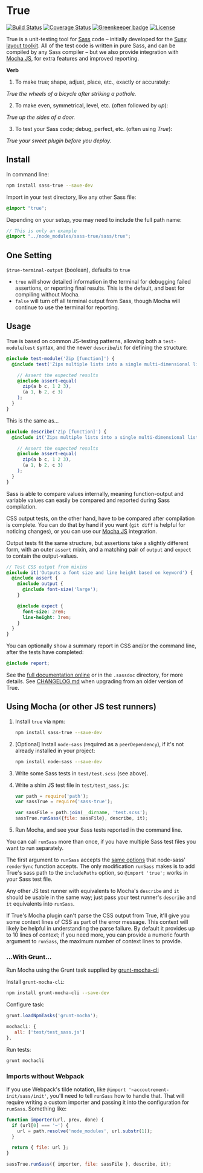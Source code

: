 # True

[![Build Status](https://travis-ci.org/oddbird/true.svg?branch=master)](https://travis-ci.org/oddbird/true)
[![Coverage Status](https://coveralls.io/repos/github/oddbird/true/badge.svg?branch=master)](https://coveralls.io/github/oddbird/true?branch=master)
[![Greenkeeper badge](https://badges.greenkeeper.io/oddbird/true.svg)](https://greenkeeper.io/)
[![License](https://img.shields.io/badge/License-BSD%203--Clause-blue.svg)](https://opensource.org/licenses/BSD-3-Clause)

True is a unit-testing tool
for [Sass](http://sass-lang.com) code –
initially developed for the
[Susy layout toolkit](http://susy.oddbird.net).
All of the test code is written in pure Sass,
and can be compiled by any Sass compiler –
but we also provide integration with
[Mocha JS](https://mochajs.org/),
for extra features and improved reporting.

**Verb**

1. To make true; shape, adjust, place, etc., exactly or accurately:

  *True the wheels of a bicycle after striking a pothole.*

2. To make even, symmetrical, level, etc. (often followed by *up*):

  *True up the sides of a door.*

3. To test your Sass code; debug, perfect, etc. (often using *True*):

  *True your sweet plugin before you deploy.*



## Install

In command line:

```bash
npm install sass-true --save-dev
```

Import in your test directory,
like any other Sass file:

```scss
@import "true";
```

Depending on your setup,
you may need to include the full path name:

```scss
// This is only an example
@import "../node_modules/sass-true/sass/true";
```


## One Setting

`$true-terminal-output` (boolean),
defaults to `true`

- `true` will show detailed information in the terminal
  for debugging failed assertions, or reporting final results.
  This is the default, and best for compiling without Mocha.
- `false` will turn off all terminal output from Sass,
  though Mocha will continue to use the terminal for reporting.


## Usage

True is based on common JS-testing patterns,
allowing both a `test-module`/`test` syntax,
and the newer `describe`/`it` for defining the structure:

```scss
@include test-module('Zip [function]') {
  @include test('Zips multiple lists into a single multi-dimensional list') {

    // Assert the expected results
    @include assert-equal(
      zip(a b c, 1 2 3),
      (a 1, b 2, c 3)
    );
  }
}
```

This is the same as…

```scss
@include describe('Zip [function]') {
  @include it('Zips multiple lists into a single multi-dimensional list') {

    // Assert the expected results
    @include assert-equal(
      zip(a b c, 1 2 3),
      (a 1, b 2, c 3)
    );
  }
}
```

Sass is able to compare values internally,
meaning function-output and variable values
can easily be compared and reported during Sass compilation.

CSS output tests, on the other hand,
have to be compared after compilation is complete.
You can do that by hand if you want
(`git diff` is helpful for noticing changes),
or you can use our [Mocha JS](https://mochajs.org/) integration.

Output tests fit the same structure,
but assertions take a slightly different form,
with an outer `assert` mixin,
and a matching pair of `output` and `expect`
to contain the output-values.

```scss
// Test CSS output from mixins
@include it('Outputs a font size and line height based on keyword') {
  @include assert {
    @include output {
      @include font-size('large');
    }

    @include expect {
      font-size: 2rem;
      line-height: 3rem;
    }
  }
}
```

You can optionally show a summary report
in CSS and/or the command line,
after the tests have completed:

```scss
@include report;
```

See the [full documentation online](http://oddbird.net/true)
or in the `.sassdoc` directory,
for more details.
See [CHANGELOG.md](https://github.com/oddbird/true/blob/master/CHANGELOG.md)
when upgrading from an older version of True.


## Using Mocha (or other JS test runners)

1. Install `true` via npm:

   ```bash
   npm install sass-true --save-dev
   ```

2. [Optional] Install `node-sass` (required as a `peerDependency`),
   if it's not already installed in your project:

   ```bash
   npm install node-sass --save-dev
   ```

3. Write some Sass tests in `test/test.scss` (see above).

4. Write a shim JS test file in `test/test_sass.js`:

   ```js
   var path = require('path');
   var sassTrue = require('sass-true');

   var sassFile = path.join(__dirname, 'test.scss');
   sassTrue.runSass({file: sassFile}, describe, it);
   ```

5. Run Mocha, and see your Sass tests reported in the command line.

You can call `runSass` more than once, if you have multiple Sass test files you
want to run separately.

The first argument to `runSass` accepts the
[same options](https://github.com/sass/node-sass/#options) that node-sass'
`renderSync` function accepts. The only modification `runSass` makes is to add
True's sass path to the `includePaths` option, so `@import 'true';` works in
your Sass test file.

Any other JS test runner with equivalents to Mocha's `describe` and `it` should
be usable in the same way; just pass your test runner's `describe` and `it`
equivalents into `runSass`.

If True's Mocha plugin can't parse the CSS output from True, it'll give you
some context lines of CSS as part of the error message. This context will
likely be helpful in understanding the parse failure. By default it provides up
to 10 lines of context; if you need more, you can provide a numeric fourth
argument to `runSass`, the maximum number of context lines to provide.


### …With Grunt…

Run Mocha using the Grunt task supplied by
[grunt-mocha-cli](https://github.com/Rowno/grunt-mocha-cli)

Install `grunt-mocha-cli`:

```bash
npm install grunt-mocha-cli --save-dev
```

Configure task:

```js
grunt.loadNpmTasks('grunt-mocha');

mochacli: {
   all: ['test/test_sass.js']
},
```

Run tests:

```bash
grunt mochacli
```

### Imports without Webpack

If you use Webpack's tilde notation, like `@import
'~accoutrement-init/sass/init'`, you'll need to tell `runSass` how to handle
that. That will require writing a custom importer and passing it into the
configuration for `runSass`. Something like:

```js
function importer(url, prev, done) {
  if (url[0] === '~') {
    url = path.resolve('node_modules', url.substr(1));
  }

  return { file: url };
}

sassTrue.runSass({ importer, file: sassFile }, describe, it);
```
